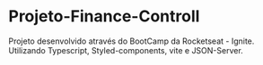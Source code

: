 # Projeto-Finance-Controll

Projeto desenvolvido através do BootCamp da Rocketseat - Ignite. Utilizando Typescript, Styled-components, vite e JSON-Server. 
